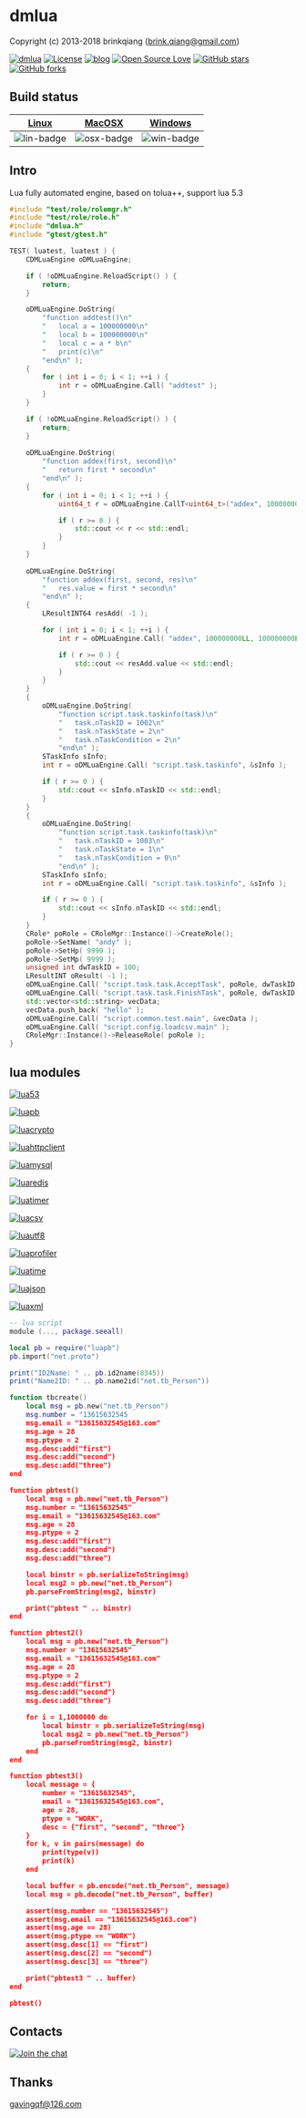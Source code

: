 # dmlua

Copyright (c) 2013-2018 brinkqiang (brink.qiang@gmail.com)

[![dmlua](https://img.shields.io/badge/brinkqiang-dmlua-blue.svg?style=flat-square)](https://github.com/brinkqiang/dmlua)
[![License](https://img.shields.io/badge/license-MIT-brightgreen.svg)](https://github.com/brinkqiang/dmlua/blob/master/LICENSE)
[![blog](https://img.shields.io/badge/Author-Blog-7AD6FD.svg)](https://brinkqiang.github.io/)
[![Open Source Love](https://badges.frapsoft.com/os/v3/open-source.png)](https://github.com/brinkqiang)
[![GitHub stars](https://img.shields.io/github/stars/brinkqiang/dmlua.svg?label=Stars)](https://github.com/brinkqiang/dmlua) 
[![GitHub forks](https://img.shields.io/github/forks/brinkqiang/dmlua.svg?label=Fork)](https://github.com/brinkqiang/dmlua)

## Build status
| [Linux][lin-link] | [MacOSX][osx-link] | [Windows][win-link] |
| :---------------: | :----------------: | :-----------------: |
| ![lin-badge]      | ![osx-badge]       | ![win-badge]        |

[lin-badge]: https://travis-ci.org/brinkqiang/dmlua.svg?branch=master "Travis build status"
[lin-link]:  https://travis-ci.org/brinkqiang/dmlua "Travis build status"
[osx-badge]: https://travis-ci.org/brinkqiang/dmlua.svg?branch=master "Travis build status"
[osx-link]:  https://travis-ci.org/brinkqiang/dmlua "Travis build status"
[win-badge]: https://ci.appveyor.com/api/projects/status/github/brinkqiang/dmlua?branch=master&svg=true "AppVeyor build status"
[win-link]:  https://ci.appveyor.com/project/brinkqiang/dmlua "AppVeyor build status"

## Intro
Lua fully automated engine, based on tolua++, support lua 5.3
```cpp
#include "test/role/rolemgr.h"
#include "test/role/role.h"
#include "dmlua.h"
#include "gtest/gtest.h"

TEST( luatest, luatest ) {
    CDMLuaEngine oDMLuaEngine;

    if ( !oDMLuaEngine.ReloadScript() ) {
        return;
    }

    oDMLuaEngine.DoString(
        "function addtest()\n"
        "   local a = 100000000\n"
        "   local b = 100000000\n"
        "   local c = a * b\n"
        "   print(c)\n"
        "end\n" );
    {
        for ( int i = 0; i < 1; ++i ) {
            int r = oDMLuaEngine.Call( "addtest" );
        }
    }

    if ( !oDMLuaEngine.ReloadScript() ) {
        return;
    }
    
    oDMLuaEngine.DoString(
        "function addex(first, second)\n"
        "   return first * second\n"
        "end\n" );
    {
        for ( int i = 0; i < 1; ++i ) {
            uint64_t r = oDMLuaEngine.CallT<uint64_t>("addex", 100000000LL, 100000000LL);

            if ( r >= 0 ) {
                std::cout << r << std::endl;
            }
        }
    }
    
    oDMLuaEngine.DoString(
        "function addex(first, second, res)\n"
        "   res.value = first * second\n"
        "end\n" );
    {
        LResultINT64 resAdd( -1 );

        for ( int i = 0; i < 1; ++i ) {
            int r = oDMLuaEngine.Call( "addex", 100000000LL, 100000000LL, &resAdd );

            if ( r >= 0 ) {
                std::cout << resAdd.value << std::endl;
            }
        }
    }
    {
        oDMLuaEngine.DoString(
            "function script.task.taskinfo(task)\n"
            "   task.nTaskID = 1002\n"
            "   task.nTaskState = 2\n"
            "   task.nTaskCondition = 2\n"
            "end\n" );
        STaskInfo sInfo;
        int r = oDMLuaEngine.Call( "script.task.taskinfo", &sInfo );

        if ( r >= 0 ) {
            std::cout << sInfo.nTaskID << std::endl;
        }
    }
    {
        oDMLuaEngine.DoString(
            "function script.task.taskinfo(task)\n"
            "   task.nTaskID = 1003\n"
            "   task.nTaskState = 1\n"
            "   task.nTaskCondition = 0\n"
            "end\n" );
        STaskInfo sInfo;
        int r = oDMLuaEngine.Call( "script.task.taskinfo", &sInfo );

        if ( r >= 0 ) {
            std::cout << sInfo.nTaskID << std::endl;
        }
    }
    CRole* poRole = CRoleMgr::Instance()->CreateRole();
    poRole->SetName( "andy" );
    poRole->SetHp( 9999 );
    poRole->SetMp( 9999 );
    unsigned int dwTaskID = 100;
    LResultINT oResult( -1 );
    oDMLuaEngine.Call( "script.task.task.AcceptTask", poRole, dwTaskID, &oResult );
    oDMLuaEngine.Call( "script.task.task.FinishTask", poRole, dwTaskID );
    std::vector<std::string> vecData;
    vecData.push_back( "hello" );
    oDMLuaEngine.Call( "script.common.test.main", &vecData );
    oDMLuaEngine.Call( "script.config.loadcsv.main" );
    CRoleMgr::Instance()->ReleaseRole( poRole );
}
```
## lua modules

[![lua53](https://img.shields.io/badge/lua53-7AD6FD.svg)](https://github.com/brinkqiang/lua53)

[![luapb](https://img.shields.io/badge/luapb-7AD6FD.svg)](https://github.com/brinkqiang/luapb)

[![luacrypto](https://img.shields.io/badge/luacrypto-7AD6FD.svg)](https://github.com/brinkqiang/luacrypto)

[![luahttpclient](https://img.shields.io/badge/luahttpclient-7AD6FD.svg)](https://github.com/brinkqiang/luahttpclient)

[![luamysql](https://img.shields.io/badge/luamysql-7AD6FD.svg)](https://github.com/brinkqiang/luamysql)

[![luaredis](https://img.shields.io/badge/luaredis-7AD6FD.svg)](https://github.com/brinkqiang/luaredis)

[![luatimer](https://img.shields.io/badge/luatimer-7AD6FD.svg)](https://github.com/brinkqiang/luatimer)

[![luacsv](https://img.shields.io/badge/luacsv-7AD6FD.svg)](https://github.com/brinkqiang/luacsv)

[![luautf8](https://img.shields.io/badge/luautf8-7AD6FD.svg)](https://github.com/brinkqiang/luautf8)

[![luaprofiler](https://img.shields.io/badge/luaprofiler-7AD6FD.svg)](https://github.com/brinkqiang/luaprofiler)

[![luatime](https://img.shields.io/badge/luatime-7AD6FD.svg)](https://github.com/brinkqiang/luatime)

[![luajson](https://img.shields.io/badge/luajson-7AD6FD.svg)](https://github.com/brinkqiang/luajson)

[![luaxml](https://img.shields.io/badge/luaxml-7AD6FD.svg)](https://github.com/brinkqiang/luaxml)
```lua
-- lua script
module (..., package.seeall)

local pb = require("luapb")
pb.import("net.proto")

print("ID2Name: " .. pb.id2name(8345))
print("Name2ID: " .. pb.name2id("net.tb_Person"))

function tbcreate()
    local msg = pb.new("net.tb_Person")
    msg.number = "13615632545
    msg.email = "13615632545@163.com"
    msg.age = 28
    msg.ptype = 2
    msg.desc:add("first")
    msg.desc:add("second")
    msg.desc:add("three")
end

function pbtest()
    local msg = pb.new("net.tb_Person")
    msg.number = "13615632545"
    msg.email = "13615632545@163.com"
    msg.age = 28
    msg.ptype = 2
    msg.desc:add("first")
    msg.desc:add("second")
    msg.desc:add("three")

    local binstr = pb.serializeToString(msg)
    local msg2 = pb.new("net.tb_Person")
    pb.parseFromString(msg2, binstr)

    print("pbtest " .. binstr)
end

function pbtest2()
    local msg = pb.new("net.tb_Person")
    msg.number = "13615632545"
    msg.email = "13615632545@163.com"
    msg.age = 28
    msg.ptype = 2
    msg.desc:add("first")
    msg.desc:add("second")
    msg.desc:add("three")

    for i = 1,1000000 do
        local binstr = pb.serializeToString(msg)
        local msg2 = pb.new("net.tb_Person")
        pb.parseFromString(msg2, binstr)
    end
end

function pbtest3() 
    local message = {
        number = "13615632545",
        email = "13615632545@163.com",
        age = 28,
        ptype = "WORK",
        desc = {"first", "second", "three"}
    }
    for k, v in pairs(message) do
        print(type(v))
        print(k)
    end

    local buffer = pb.encode("net.tb_Person", message)
    local msg = pb.decode("net.tb_Person", buffer)

    assert(msg.number == "13615632545")
    assert(msg.email == "13615632545@163.com")
    assert(msg.age == 28)
    assert(msg.ptype == "WORK")
    assert(msg.desc[1] == "first")
    assert(msg.desc[2] == "second")
    assert(msg.desc[3] == "three")

    print("pbtest3 " .. buffer)
end

pbtest()
```


## Contacts
[![Join the chat](https://badges.gitter.im/brinkqiang/dmlua/Lobby.svg)](https://gitter.im/brinkqiang/dmlua)

## Thanks
gavingqf@126.com
